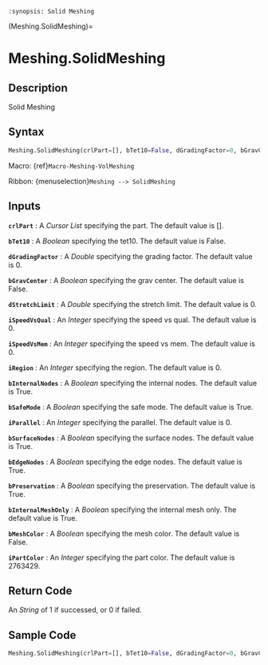 ```{module} Meshing.SolidMeshing()
:synopsis: Solid Meshing
```

(Meshing.SolidMeshing)=

# Meshing.SolidMeshing

## Description

Solid Meshing

## Syntax

```python
Meshing.SolidMeshing(crlPart=[], bTet10=False, dGradingFactor=0, bGravCenter=False, dStretchLimit=0, iSpeedVsQual=0, iSpeedVsMem=0, iRegion=0, bInternalNodes=True, bSafeMode=True, iParallel=0, bSurfaceNodes=True, bEdgeNodes=True, bPreservation=True, bInternalMeshOnly=True, bMeshColor=False, iPartColor=2763429)
```

Macro: {ref}`Macro-Meshing-VolMeshing`

Ribbon: {menuselection}`Meshing --> SolidMeshing`

## Inputs

**`crlPart`**
: A _Cursor List_ specifying the part. The default value is [].

**`bTet10`**
: A _Boolean_ specifying the tet10. The default value is False.

**`dGradingFactor`**
: A _Double_ specifying the grading factor. The default value is 0.

**`bGravCenter`**
: A _Boolean_ specifying the grav center. The default value is False.

**`dStretchLimit`**
: A _Double_ specifying the stretch limit. The default value is 0.

**`iSpeedVsQual`**
: An _Integer_ specifying the speed vs qual. The default value is 0.

**`iSpeedVsMem`**
: An _Integer_ specifying the speed vs mem. The default value is 0.

**`iRegion`**
: An _Integer_ specifying the region. The default value is 0.

**`bInternalNodes`**
: A _Boolean_ specifying the internal nodes. The default value is True.

**`bSafeMode`**
: A _Boolean_ specifying the safe mode. The default value is True.

**`iParallel`**
: An _Integer_ specifying the parallel. The default value is 0.

**`bSurfaceNodes`**
: A _Boolean_ specifying the surface nodes. The default value is True.

**`bEdgeNodes`**
: A _Boolean_ specifying the edge nodes. The default value is True.

**`bPreservation`**
: A _Boolean_ specifying the preservation. The default value is True.

**`bInternalMeshOnly`**
: A _Boolean_ specifying the internal mesh only. The default value is True.

**`bMeshColor`**
: A _Boolean_ specifying the mesh color. The default value is False.

**`iPartColor`**
: An _Integer_ specifying the part color. The default value is 2763429.

## Return Code

An _String_ of 1 if successed, or 0 if failed.

## Sample Code

```python
Meshing.SolidMeshing(crlPart=[], bTet10=False, dGradingFactor=0, bGravCenter=False, dStretchLimit=0, iSpeedVsQual=0, iSpeedVsMem=0, iRegion=0, bInternalNodes=True, bSafeMode=True, iParallel=0, bSurfaceNodes=True, bEdgeNodes=True, bPreservation=True, bInternalMeshOnly=True, bMeshColor=False, iPartColor=2763429)
```
